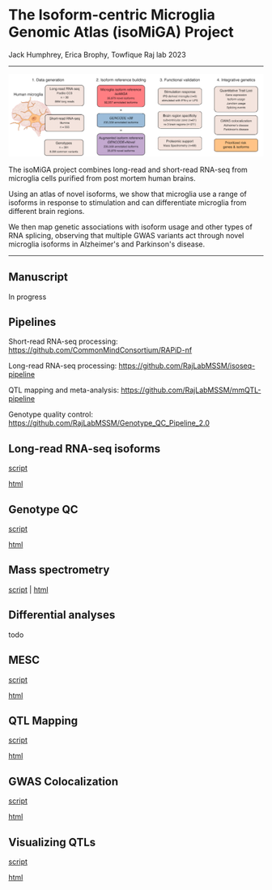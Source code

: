 # The Isoform-centric Microglia Genomic Atlas (isoMiGA) Project

Jack Humphrey, Erica Brophy, Towfique Raj lab 2023

---



![overview](https://github.com/RajLabMSSM/isoMiGA/raw/main/isomiga_schematic.png)


The isoMiGA project combines long-read and short-read RNA-seq from microglia cells purified from post mortem human brains.

Using an atlas of novel isoforms, we show that microglia use a range of isoforms in response to stimulation and can differentiate microglia from different brain regions.

We then map genetic associations with isoform usage and other types of RNA splicing, observing that multiple GWAS variants act through novel microglia isoforms in Alzheimer's and Parkinson's disease.

---

## Manuscript 

In progress

## Pipelines

Short-read RNA-seq processing:  https://github.com/CommonMindConsortium/RAPiD-nf

Long-read RNA-seq processing: https://github.com/RajLabMSSM/isoseq-pipeline  

QTL mapping and meta-analysis: https://github.com/RajLabMSSM/mmQTL-pipeline

Genotype quality control: https://github.com/RajLabMSSM/Genotype_QC_Pipeline_2.0 


## Long-read RNA-seq isoforms

[script](https://github.com/RajLabMSSM/isoMiGA/blob/master/scripts/describe_stringtie.Rmd)

[html](https://RajLabMSSM.github.io/isoMiGA/html/)

## Genotype QC

[script](https://github.com/RajLabMSSM/isoMiGA/blob/master/scripts/genotype_qc.Rmd)

[html](https://RajLabMSSM.github.io/isoMiGA/html/)

## Mass spectrometry

[script](https://github.com/RajLabMSSM/isoMiGA/blob/master/scripts/explore_proteomics.Rmd)
|
[html](https://RajLabMSSM.github.io/isoMiGA/html/)

## Differential analyses

todo

## MESC

[script](https://github.com/RajLabMSSM/isoMiGA/blob/master/scripts/MESC.Rmd)

[html](https://RajLabMSSM.github.io/isoMiGA/html/)

## QTL Mapping

[script](https://github.com/RajLabMSSM/isoMiGA/blob/master/scripts/explore_mmQTL_results.Rmd)

[html](https://RajLabMSSM.github.io/isoMiGA/html/)

## GWAS Colocalization

[script](https://github.com/RajLabMSSM/isoMiGA/blob/master/scripts/COLOC.Rmd)

[html](https://RajLabMSSM.github.io/isoMiGA/html/)

## Visualizing QTLs

[script](https://github.com/RajLabMSSM/isoMiGA/blob/master/scripts/QTL_schematic_plots.Rmd)

[html](https://RajLabMSSM.github.io/isoMiGA/html/)


